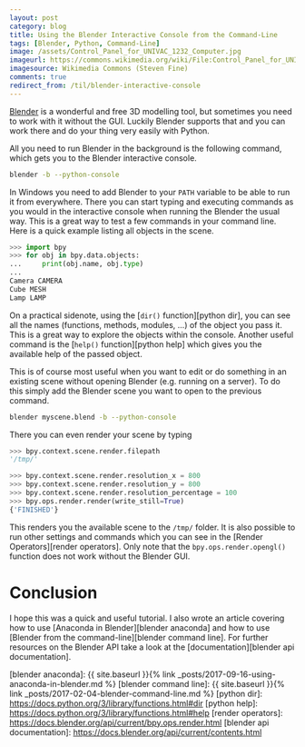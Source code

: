 ```yaml
---
layout: post
category: blog
title: Using the Blender Interactive Console from the Command-Line
tags: [Blender, Python, Command-Line]
image: /assets/Control_Panel_for_UNIVAC_1232_Computer.jpg
imageurl: https://commons.wikimedia.org/wiki/File:Control_Panel_for_UNIVAC_1232_Computer.jpg
imagesource: Wikimedia Commons (Steven Fine)
comments: true
redirect_from: /til/blender-interactive-console
---
```


[Blender][blender] is a wonderful and free 3D modelling tool, but sometimes you need to work with it without the GUI. Luckily Blender supports that and you can work there and do your thing very easily with Python.

All you need to run Blender in the background is the following command, which gets you to the Blender interactive console.

```bash
blender -b --python-console
```

In Windows you need to add Blender to your `PATH` variable to be able to run it from everywhere. There you can start typing and executing commands as you would in the interactive console when running the Blender the usual way. This is a great way to test a few commands in your command line. Here is a quick example listing all objects in the scene.

```python
>>> import bpy
>>> for obj in bpy.data.objects:
...     print(obj.name, obj.type)
...     
Camera CAMERA
Cube MESH
Lamp LAMP
```

On a practical sidenote, using the [`dir()` function][python dir], you can see all the names (functions, methods, modules, ...) of the object you pass it. This is a great way to explore the objects within the console. Another useful command is the [`help()` function][python help] which gives you the available help of the passed object.

This is of course most useful when you want to edit or do something in an existing scene without opening Blender (e.g. running on a server). To do this simply add the Blender scene you want to open to the previous command.

```bash
blender myscene.blend -b --python-console
```

There you can even render your scene by typing

```python
>>> bpy.context.scene.render.filepath
'/tmp/'

>>> bpy.context.scene.render.resolution_x = 800
>>> bpy.context.scene.render.resolution_y = 800
>>> bpy.context.scene.render.resolution_percentage = 100
>>> bpy.ops.render.render(write_still=True)
{'FINISHED'}
```

This renders you the available scene to the `/tmp/` folder. It is also possible to run other settings and commands which you can see in the [Render Operators][render operators]. Only note that the `bpy.ops.render.opengl()` function does not work without the Blender GUI.

# Conclusion

I hope this was a quick and useful tutorial. I also wrote an article covering how to use [Anaconda in Blender][blender anaconda] and how to use [Blender from the command-line][blender command line]. For further resources on the Blender API take a look at the [documentation][blender api documentation].


[blender]: https://www.blender.org/
[blender anaconda]: {{ site.baseurl }}{% link _posts/2017-09-16-using-anaconda-in-blender.md %}
[blender command line]: {{ site.baseurl }}{% link _posts/2017-02-04-blender-command-line.md %}
[python dir]: https://docs.python.org/3/library/functions.html#dir
[python help]: https://docs.python.org/3/library/functions.html#help
[render operators]: https://docs.blender.org/api/current/bpy.ops.render.html
[blender api documentation]: https://docs.blender.org/api/current/contents.html
